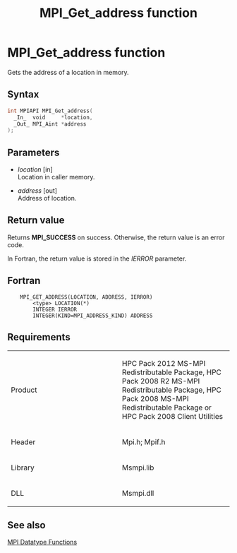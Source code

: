﻿---
title: MPI_Get_address function
TOCTitle: MPI_Get_address function
ms:assetid: 8ecaca8f-2b45-47ea-b329-95ae70fa032f
ms:mtpsurl: https://msdn.microsoft.com/en-us/library/Dn473379(v=VS.85)
ms:contentKeyID: 59360915
ms.date: 03/28/2018
mtps_version: v=VS.85
f1_keywords:
- MPI_GET_ADDRESS
- mpif/MPI_Get_address
- mpi/MPI_GET_ADDRESS
dev_langs:
- C++
- C
---

# MPI\_Get\_address function

Gets the address of a location in memory.

## Syntax

``` c++
int MPIAPI MPI_Get_address(
  _In_  void     *location,
  _Out_ MPI_Aint *address
);
```

## Parameters

  - *location* \[in\]  
    Location in caller memory.

  - *address* \[out\]  
    Address of location.

## Return value

Returns **MPI\_SUCCESS** on success. Otherwise, the return value is an error code.

In Fortran, the return value is stored in the *IERROR* parameter.

## Fortran

``` FORTRAN
    MPI_GET_ADDRESS(LOCATION, ADDRESS, IERROR)
        <type> LOCATION(*)
        INTEGER IERROR
        INTEGER(KIND=MPI_ADDRESS_KIND) ADDRESS
```

## Requirements

<table>
<colgroup>
<col style="width: 50%" />
<col style="width: 50%" />
</colgroup>
<tbody>
<tr class="odd">
<td><p>Product</p></td>
<td><p>HPC Pack 2012 MS-MPI Redistributable Package, HPC Pack 2008 R2 MS-MPI Redistributable Package, HPC Pack 2008 MS-MPI Redistributable Package or HPC Pack 2008 Client Utilities</p></td>
</tr>
<tr class="even">
<td><p>Header</p></td>
<td>Mpi.h;
Mpif.h</td>
</tr>
<tr class="odd">
<td><p>Library</p></td>
<td>Msmpi.lib</td>
</tr>
<tr class="even">
<td><p>DLL</p></td>
<td>Msmpi.dll</td>
</tr>
</tbody>
</table>


## See also

[MPI Datatype Functions](mpi-datatype-functions.md)

